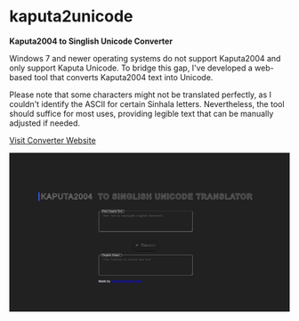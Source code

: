# kaputa2unicode

**Kaputa2004 to Singlish Unicode Converter**

Windows 7 and newer operating systems do not support Kaputa2004 and only support Kaputa Unicode. To bridge this gap, I've developed a web-based tool that converts Kaputa2004 text into Unicode. 

Please note that some characters might not be translated perfectly, as I couldn't identify the ASCII for certain Sinhala letters. Nevertheless, the tool should suffice for most uses, providing legible text that can be manually adjusted if needed.

[Visit Converter Website](https://kaputa2unicode.netlify.app/)

![Screenshot](https://github.com/zionashirwada/kaputa2unicode/blob/main/Demo%20Images/1.png)
